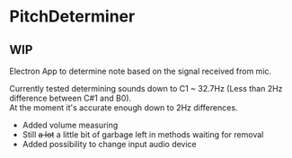 # PitchDeterminer
## **WIP**
Electron App to determine note based on the signal received from mic.  
  
Currently tested determining sounds down to C1 ~ 32.7Hz (Less than 2Hz difference between C#1 and B0).  
At the moment it's accurate enough down to 2Hz differences.  
  
- Added volume measuring  
- Still ~~a lot~~ a little bit of garbage left in methods waiting for removal
- Added possibility to change input audio device
